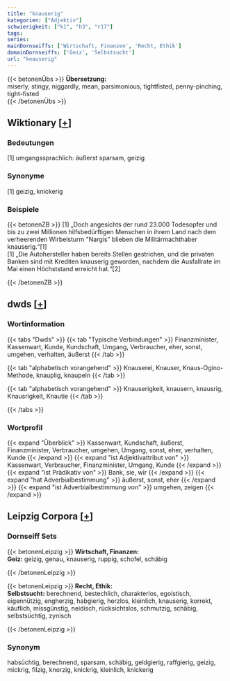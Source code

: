 ```yaml
---
title: "knauserig"
kategorien: ["Adjektiv"]
schwierigkeit: ["k1", "h3", "r17"]
tags:
series:
mainDornseiffs: ['Wirtschaft, Finanzen', 'Recht, Ethik']
domainDornseiffs: ['Geiz', 'Selbstsucht']
url: "knauserig"
---
```


{{< betonenÜbs >}}
**Übersetzung:**  
miserly, stingy, niggardly, mean, parsimonious, tightfisted, penny-pinching, tight-fisted  
{{< /betonenÜbs >}}

## Wiktionary [[+](https://de.wiktionary.org/wiki/knauserig)]

### Bedeutungen
[1] umgangssprachlich: äußerst sparsam, geizig  

### Synonyme
[1] geizig, knickerig  

### Beispiele
{{< betonenZB >}}
[1] „Doch angesichts der rund 23.000 Todesopfer und bis zu zwei Millionen hilfsbedürftigen Menschen in ihrem Land nach dem verheerenden Wirbelsturm "Nargis" blieben die Militärmachthaber knauserig.“[1]  
[1] „Die Autohersteller haben bereits Stellen gestrichen, und die privaten Banken sind mit Krediten knauserig geworden, nachdem die Ausfallrate im Mai einen Höchststand erreicht hat.“[2]  

{{< /betonenZB >}}


## dwds [[+](https://www.dwds.de/wb/knauserig)]

### Wortinformation
{{< tabs "Dwds" >}}
{{< tab "Typische Verbindungen" >}}
Finanzminister, Kassenwart, Kunde, Kundschaft, Umgang, Verbraucher, eher, sonst, umgehen, verhalten, äußerst
{{< /tab >}}

{{< tab "alphabetisch vorangehend" >}}
Knauserei, Knauser, Knaus-Ogino-Methode, knauplig, knaupeln
{{< /tab >}}

{{< tab "alphabetisch vorangehend" >}}
Knauserigkeit, knausern, knausrig, Knausrigkeit, Knautie
{{< /tab >}}

{{< /tabs >}}

### Wortprofil
{{< expand "Überblick" >}} Kassenwart, Kundschaft, äußerst, Finanzminister, Verbraucher, umgehen, Umgang, sonst, eher, verhalten, Kunde {{< /expand >}}
{{< expand "ist Adjektivattribut von" >}} Kassenwart, Verbraucher, Finanzminister, Umgang, Kunde {{< /expand >}}
{{< expand "ist Prädikativ von" >}} Bank, sie, wir {{< /expand >}}
{{< expand "hat Adverbialbestimmung" >}} äußerst, sonst, eher {{< /expand >}}
{{< expand "ist Adverbialbestimmung von" >}} umgehen, zeigen {{< /expand >}}

## Leipzig Corpora [[+](https://corpora.uni-leipzig.de/en/res?word=knauserig&corpusId=deu_newscrawl-public_2018)]

### Dornseiff Sets
{{< betonenLeipzig >}}
**Wirtschaft, Finanzen:**  
**Geiz:** geizig, genau, knauserig, ruppig, schofel, schäbig  

{{< /betonenLeipzig >}}


{{< betonenLeipzig >}}
**Recht, Ethik:**  
**Selbstsucht:** berechnend, bestechlich, charakterlos, egoistisch, eigennützig, engherzig, habgierig, herzlos, kleinlich, knauserig, korrekt, käuflich, missgünstig, neidisch, rücksichtslos, schmutzig, schäbig, selbstsüchtig, zynisch  

{{< /betonenLeipzig >}}

### Synonym
habsüchtig, berechnend, sparsam, schäbig, geldgierig, raffgierig, geizig, mickrig, filzig, knorzig, knickrig, kleinlich, knickerig

